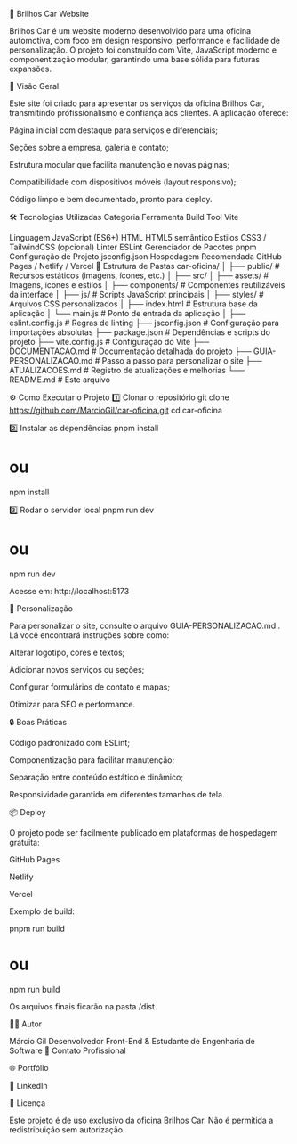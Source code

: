 🧰 Brilhos Car Website

Brilhos Car é um website moderno desenvolvido para uma oficina automotiva, com foco em design responsivo, performance e facilidade de personalização.
O projeto foi construído com Vite, JavaScript moderno e componentização modular, garantindo uma base sólida para futuras expansões.

🚀 Visão Geral

Este site foi criado para apresentar os serviços da oficina Brilhos Car, transmitindo profissionalismo e confiança aos clientes.
A aplicação oferece:

Página inicial com destaque para serviços e diferenciais;

Seções sobre a empresa, galeria e contato;

Estrutura modular que facilita manutenção e novas páginas;

Compatibilidade com dispositivos móveis (layout responsivo);

Código limpo e bem documentado, pronto para deploy.

🛠️ Tecnologias Utilizadas
Categoria	Ferramenta
Build Tool	Vite

Linguagem	JavaScript (ES6+)
HTML	HTML5 semântico
Estilos	CSS3 / TailwindCSS (opcional)
Linter	ESLint
Gerenciador de Pacotes	pnpm
Configuração de Projeto	jsconfig.json
Hospedagem Recomendada	GitHub Pages / Netlify / Vercel
📂 Estrutura de Pastas
car-oficina/
│
├── public/                     # Recursos estáticos (imagens, ícones, etc.)
│
├── src/
│   ├── assets/                 # Imagens, ícones e estilos
│   ├── components/             # Componentes reutilizáveis da interface
│   ├── js/                     # Scripts JavaScript principais
│   ├── styles/                 # Arquivos CSS personalizados
│   ├── index.html              # Estrutura base da aplicação
│   └── main.js                 # Ponto de entrada da aplicação
│
├── eslint.config.js            # Regras de linting
├── jsconfig.json               # Configuração para importações absolutas
├── package.json                # Dependências e scripts do projeto
├── vite.config.js              # Configuração do Vite
├── DOCUMENTACAO.md             # Documentação detalhada do projeto
├── GUIA-PERSONALIZACAO.md      # Passo a passo para personalizar o site
├── ATUALIZACOES.md             # Registro de atualizações e melhorias
└── README.md                   # Este arquivo

⚙️ Como Executar o Projeto
1️⃣ Clonar o repositório
git clone https://github.com/MarcioGil/car-oficina.git
cd car-oficina

2️⃣ Instalar as dependências
pnpm install
# ou
npm install

3️⃣ Rodar o servidor local
pnpm run dev
# ou
npm run dev


Acesse em: http://localhost:5173

🧩 Personalização

Para personalizar o site, consulte o arquivo GUIA-PERSONALIZACAO.md
.
Lá você encontrará instruções sobre como:

Alterar logotipo, cores e textos;

Adicionar novos serviços ou seções;

Configurar formulários de contato e mapas;

Otimizar para SEO e performance.

🔒 Boas Práticas

Código padronizado com ESLint;

Componentização para facilitar manutenção;

Separação entre conteúdo estático e dinâmico;

Responsividade garantida em diferentes tamanhos de tela.

📦 Deploy

O projeto pode ser facilmente publicado em plataformas de hospedagem gratuita:

GitHub Pages

Netlify

Vercel

Exemplo de build:

pnpm run build
# ou
npm run build


Os arquivos finais ficarão na pasta /dist.

👨‍💻 Autor

Márcio Gil
Desenvolvedor Front-End & Estudante de Engenharia de Software
📧 Contato Profissional

🌐 Portfólio

💼 LinkedIn

🧾 Licença

Este projeto é de uso exclusivo da oficina Brilhos Car.
Não é permitida a redistribuição sem autorização.